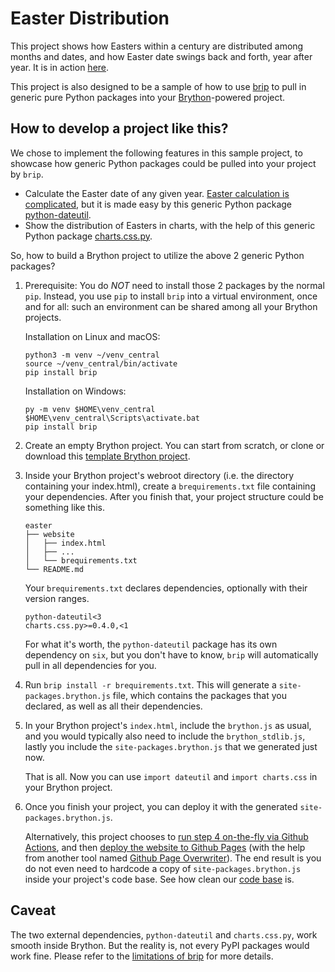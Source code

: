 # Easter Distribution

This project shows how Easters within a century are distributed among months and dates,
and how Easter date swings back and forth, year after year.
It is in action [here](https://rayluo.github.io/easter/).

This project is also designed to be a sample of how to use
[brip](https://pypi.org/project/brip)
to pull in generic pure Python packages into your
[Brython](http://brython.info/)-powered project.


## How to develop a project like this?

We chose to implement the following features in this sample project,
to showcase how generic Python packages could be pulled into your project by `brip`.

* Calculate the Easter date of any given year.
  [Easter calculation is complicated](https://www.tondering.dk/claus/cal/easter.php),
  but it is made easy by this generic Python package
  [python-dateutil](https://dateutil.readthedocs.io/en/stable/easter.html).
* Show the distribution of Easters in charts,
  with the help of this generic Python package
  [charts.css.py](https://rayluo.github.io/charts.css.py/).

So, how to build a Brython project to utilize the above 2 generic Python packages?

1. Prerequisite:
   You do *NOT* need to install those 2 packages by the normal `pip`.
   Instead, you use `pip` to install `brip` into a virtual environment,
   once and for all:
   such an environment can be shared among all your Brython projects.

   Installation on Linux and macOS:

   ```
   python3 -m venv ~/venv_central
   source ~/venv_central/bin/activate
   pip install brip
   ```

   Installation on Windows:

   ```
   py -m venv $HOME\venv_central
   $HOME\venv_central\Scripts\activate.bat
   pip install brip
   ```

2. Create an empty Brython project.
   You can start from scratch, or clone or download this
   [template Brython project](https://github.com/rayluo/brython-project-template).

3. Inside your Brython project's webroot directory
   (i.e. the directory containing your index.html),
   create a `brequirements.txt` file containing your dependencies.
   After you finish that, your project structure could be something like this.

    ```
    easter
    ├── website
    │   ├── index.html
    │   ├── ...
    │   └── brequirements.txt
    └── README.md
    ```

   Your `brequirements.txt` declares dependencies, optionally with their version ranges.

   ```
   python-dateutil<3
   charts.css.py>=0.4.0,<1
   ```

   For what it's worth, the `python-dateutil` package has its own dependency on `six`,
   but you don't have to know, `brip` will automatically pull in all dependencies for you.

4. Run `brip install -r brequirements.txt`.
   This will generate a `site-packages.brython.js` file,
   which contains the packages that you declared, as well as all their dependencies.

5. In your Brython project's `index.html`, include the `brython.js` as usual,
   and you would typically also need to include the `brython_stdlib.js`,
   lastly you include the `site-packages.brython.js` that we generated just now.

   That is all.
   Now you can use `import dateutil` and `import charts.css` in your Brython project.

6. Once you finish your project, you can deploy it with the generated
   `site-packages.brython.js`.

   Alternatively, this project chooses to
   [run step 4 on-the-fly via Github Actions](https://github.com/rayluo/easter/blob/main/.github/workflows/publish-to-github-pages.yml#L16-L19),
   and then [deploy the website to Github Pages](https://github.com/rayluo/easter/blob/main/.github/workflows/publish-to-github-pages.yml#L21-L24)
   (with the help from another tool named [Github Page Overwriter](https://github.com/rayluo/github-pages-overwriter)).
   The end result is you do not even need to hardcode a copy of `site-packages.brython.js`
   inside your project's code base.
   See how clean our [code base](https://github.com/rayluo/easter/tree/main/website) is.


## Caveat

The two external dependencies, `python-dateutil` and `charts.css.py`,
work smooth inside Brython.
But the reality is, not every PyPI packages would work fine.
Please refer to the [limitations of brip](https://github.com/rayluo/brip#limitations)
for more details.

